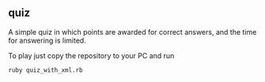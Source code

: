## quiz

A simple quiz in which points are awarded for correct answers, and the time for answering is limited.

To play just copy the repository to your PC and run

```
ruby quiz_with_xml.rb
```
